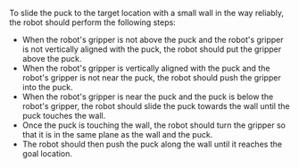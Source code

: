 To slide the puck to the target location with a small wall in the way reliably, the robot should perform the following steps:

- When the robot's gripper is not above the puck and the robot's gripper is not vertically aligned with the puck, the robot should put the gripper above the puck.
- When the robot's gripper is vertically aligned with the puck and the robot's gripper is not near the puck, the robot should push the gripper into the puck.
- When the robot's gripper is near the puck and the puck is below the robot's gripper, the robot should slide the puck towards the wall until the puck touches the wall.
- Once the puck is touching the wall, the robot should turn the gripper so that it is in the same plane as the wall and the puck.
- The robot should then push the puck along the wall until it reaches the goal location.